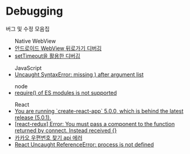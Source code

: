 # Debugging
버그 및 수정 모음집

<ul>Native WebView
  <li><a href="https://github.com/ahnhuiwon/Debugging/blob/main/native_web/popup_back.md">안드로이드 WebView 뒤로가기 디버깅</a></li>
  <li><a href="#">setTimeout을 활용한 디버깅</a></li>
</ul>

<ul>JavaScript
  <li><a href="https://github.com/ahnhuiwon/Debugging/blob/main/JavaScript/missing%20)%20after%20argument%20list.md">Uncaught SyntaxError: missing ) after argument list</a></li>
</ul>

<ul>node
  <li><a href="https://github.com/ahnhuiwon/Debugging/blob/main/node/axios_error.md">require() of ES modules is not supported</a></li>
</ul>

<ul>React
  <li><a href="https://github.com/ahnhuiwon/Debugging/blob/main/React/You%20are%20running%20%60create-react-app%60%205.0.0%2C%20which%20is%20behind%20the%20latest%20release%20(5.0.1).md">You are running `create-react-app` 5.0.0, which is behind the latest release (5.0.1).</a></li>
  <li><a href="https://github.com/ahnhuiwon/Debugging/blob/main/React/redux_error1.md">[react-redux] Error: You must pass a component to the function returned by connect. Instead received {}</a></li>
  <li><a href="https://github.com/ahnhuiwon/Debugging/blob/main/React/zipcode_api_err.md">카카오 우편번호 찾기 api 에러</a></li>
  <li><a href="./React/React Uncaught ReferenceError: process is not defined.md">React Uncaught ReferenceError: process is not defined</li>
</ul>
